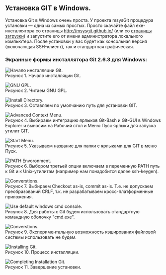 ## Установка GIT в Windows.  

Установка Git в Windows очень проста. У проекта msysGit процедура установки ― одна из самых простых. 
Просто скачайте файл exe-инсталлятора со страницы http://msysgit.github.io/ (или со [страницы загрузки](download.md)) и запустите его от имени администратора локального компьютера. После установки у вас будет как консольная версия (включающая SSH-клиент), так и стандартная графическая.  

### Экранные формы инсталлятора Git 2.6.3 для Windows:   

![Начало инсталляции Git.](/gtnn/msysgit1.jpg)   
Рисунок 1. Начало инсталляции Git.  
  

![GNU GPL.](/gtnn/msysgit2.jpg)  
Рисунок 2. Читаем GNU GPL.  


![Install Directory.](/gtnn/msysgit2-1.jpg)  
Рисунок 3. Оставляем по умолчанию путь для установки GIT.
  

![Advanced Context Menu.](/gtnn/msysgit3.jpg)  
Рисунок 4. Выбираем интеграцию ярлыков Git-Bash и Git-GUI в Windows Explorer и выносим на Рабочий стол и Меню Пуск ярлыки для запуска утилит GIT.   


![Start Menu.](/gtnn/msysgit3-1.jpg)  
Рисунок 5. Указываем название для папки с ярлыками для GIT в меню Пуск.
  

![PATH Envoronment.](/gtnn/msysgit4.jpg)  
Рисунок 6. Выбором третьей опции включаем в переменную PATH путь к Git и к Unix-утилитам (например нам понадобится далее ssh-keygen).  
  

![Converstions.](/gtnn/msysgit5.jpg)  
Рисунок 7. Выбираем Checkout as-is, commit as-is. Т.е. не допускаем преобразований CRLF, т.к. не разрабатываем кросс-платформенные приложения.  


![Use default windows cmd console.](/gtnn/msysgit5-1.jpg)  
Рисунок 8. Для работы с Git будем использовать стандартную командную оболочку "cmd.exe".


![Converstions.](/gtnn/msysgit5-2.jpg)  
Рисунок 9. Экспериментальную возможность кэширования файловой системы использовать не будем.

  
![Installing Git.](/gtnn/msysgit6.jpg)  
Рисунок 10. Процесс инсталляции.  
  

![Completing Installation Git.](/gtnn/msysgit7.jpg)  
Рисунок 11. Завершение установки.  

